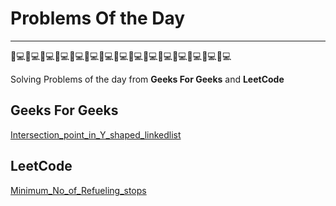 # Problems Of the Day

_________________________________________________________________________
👨💻👨💻👨💻👨💻👨💻👨💻👨💻👨💻👨💻👨💻👨💻👨💻👨💻👨💻👨💻

Solving Problems of the day from <b>Geeks For Geeks</b> and <b>LeetCode</b>

## Geeks For Geeks

[Intersection_point_in_Y_shaped_linkedlist](GeeksForGeeks/Intersection_point_in_Y_shaped_linkedlist.cpp)


## LeetCode

[Minimum_No_of_Refueling_stops](LeetCode/Minimum_No_of_Refueling_stops.cpp)